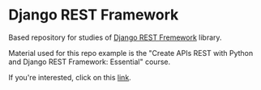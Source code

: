 # Django REST Framework

Based repository for studies of [Django REST Fremework](https://www.django-rest-framework.org) library.

Material used for this repo example is the "Create APIs REST with Python and Django REST Framework: Essential" course.

If you're interested, click on this [link](https://www.udemy.com/course/criando-apis-rest-com-django-rest-framework-essencial).
